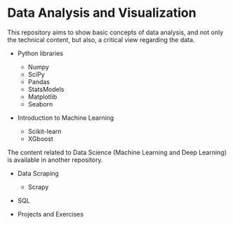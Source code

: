 # Data Analysis and Visualization

This repository aims to show basic concepts of data analysis, and not only the technical content, but also, a critical view regarding the data.

* Python libraries
	* Numpy
	* SciPy
	* Pandas
	* StatsModels
	* Matplotlib
	* Seaborn

* Introduction to Machine Learning
	* Scikit-learn
	* XGboost

The content related to Data Science (Machine Learning and Deep Learning) is available in another repository.

* Data Scraping
	* Scrapy

* SQL

* Projects and Exercises
